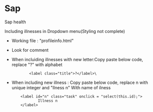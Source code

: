 # Sap
Sap health

Including illnesses in Dropdown menu(Styling not complete)
- Working file : "profileinfo.html"
- Look for comment <!---------List of checkboxes and options----------->
- When incluiding illnesses with new letter:Copy paste below code, replace "?" with alphabet
              
              <label class="title">?</label>\
              
              
              
- When including new illness : Copy paste below code, replace n with unique integer and "Ilness n" With name of ilness
     
          <label id="n" class="task" onclick = "select(this.id);">
                  Illness n
          </label>
